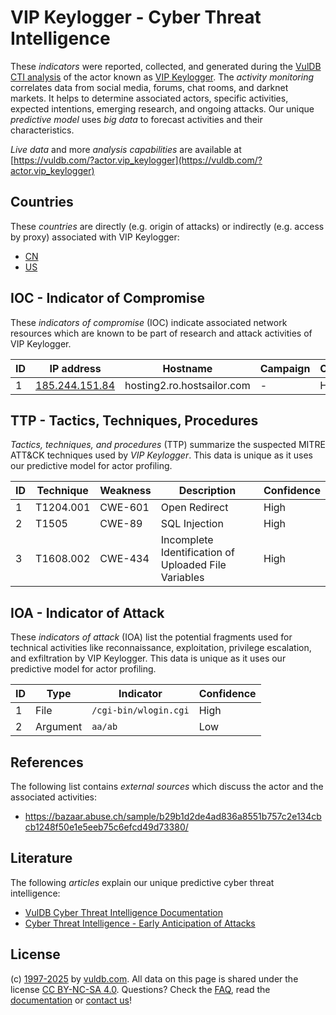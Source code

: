 # VIP Keylogger - Cyber Threat Intelligence

These _indicators_ were reported, collected, and generated during the [VulDB CTI analysis](https://vuldb.com/?kb.cti) of the actor known as [VIP Keylogger](https://vuldb.com/?actor.vip_keylogger). The _activity monitoring_ correlates data from social media, forums, chat rooms, and darknet markets. It helps to determine associated actors, specific activities, expected intentions, emerging research, and ongoing attacks. Our unique _predictive model_ uses _big data_ to forecast activities and their characteristics.

_Live data_ and more _analysis capabilities_ are available at [https://vuldb.com/?actor.vip_keylogger](https://vuldb.com/?actor.vip_keylogger)

## Countries

These _countries_ are directly (e.g. origin of attacks) or indirectly (e.g. access by proxy) associated with VIP Keylogger:

* [CN](https://vuldb.com/?country.cn)
* [US](https://vuldb.com/?country.us)

## IOC - Indicator of Compromise

These _indicators of compromise_ (IOC) indicate associated network resources which are known to be part of research and attack activities of VIP Keylogger.

ID | IP address | Hostname | Campaign | Confidence
-- | ---------- | -------- | -------- | ----------
1 | [185.244.151.84](https://vuldb.com/?ip.185.244.151.84) | hosting2.ro.hostsailor.com | - | High

## TTP - Tactics, Techniques, Procedures

_Tactics, techniques, and procedures_ (TTP) summarize the suspected MITRE ATT&CK techniques used by _VIP Keylogger_. This data is unique as it uses our predictive model for actor profiling.

ID | Technique | Weakness | Description | Confidence
-- | --------- | -------- | ----------- | ----------
1 | T1204.001 | CWE-601 | Open Redirect | High
2 | T1505 | CWE-89 | SQL Injection | High
3 | T1608.002 | CWE-434 | Incomplete Identification of Uploaded File Variables | High

## IOA - Indicator of Attack

These _indicators of attack_ (IOA) list the potential fragments used for technical activities like reconnaissance, exploitation, privilege escalation, and exfiltration by VIP Keylogger. This data is unique as it uses our predictive model for actor profiling.

ID | Type | Indicator | Confidence
-- | ---- | --------- | ----------
1 | File | `/cgi-bin/wlogin.cgi` | High
2 | Argument | `aa/ab` | Low

## References

The following list contains _external sources_ which discuss the actor and the associated activities:

* https://bazaar.abuse.ch/sample/b29b1d2de4ad836a8551b757c2e134cbcb1248f50e1e5eeb75c6efcd49d73380/

## Literature

The following _articles_ explain our unique predictive cyber threat intelligence:

* [VulDB Cyber Threat Intelligence Documentation](https://vuldb.com/?kb.cti)
* [Cyber Threat Intelligence - Early Anticipation of Attacks](https://www.scip.ch/en/?labs.20201022)

## License

(c) [1997-2025](https://vuldb.com/?kb.changelog) by [vuldb.com](https://vuldb.com/?kb.about). All data on this page is shared under the license [CC BY-NC-SA 4.0](https://creativecommons.org/licenses/by-nc-sa/4.0/). Questions? Check the [FAQ](https://vuldb.com/?kb.faq), read the [documentation](https://vuldb.com/?kb) or [contact us](https://vuldb.com/?contact)!
